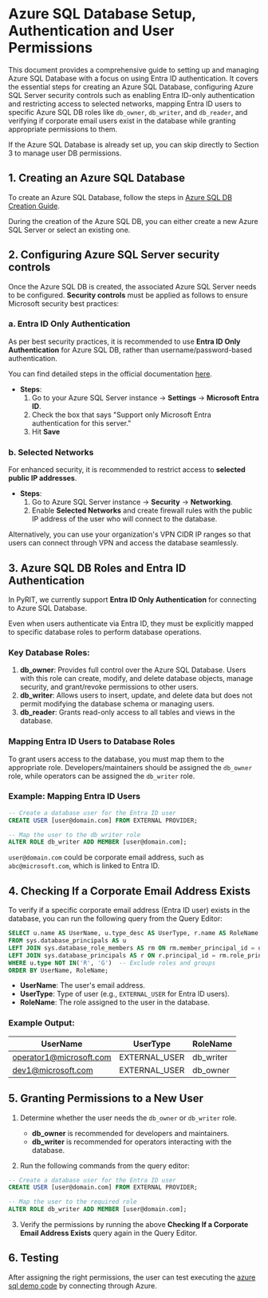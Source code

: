 
# Azure SQL Database Setup, Authentication and User Permissions

This document provides a comprehensive guide to setting up and managing Azure SQL Database with a focus on using Entra ID authentication. It covers the essential steps for creating an Azure SQL Database, configuring Azure SQL Server security controls such as enabling Entra ID-only authentication and restricting access to selected networks, mapping Entra ID users to specific Azure SQL DB roles like `db_owner`, `db_writer`, and `db_reader`, and verifying if corporate email users exist in the database while granting appropriate permissions to them.

If the Azure SQL Database is already set up, you can skip directly to Section 3 to manage user DB permissions.

## 1. Creating an Azure SQL Database

To create an Azure SQL Database, follow the steps in [Azure SQL DB Creation Guide](https://learn.microsoft.com/en-us/azure/azure-sql/database/authentication-azure-ad-only-authentication?view=azuresql&tabs=azure-cli).

During the creation of the Azure SQL DB, you can either create a new Azure SQL Server or select an existing one.

## 2. Configuring Azure SQL Server security controls

Once the Azure SQL DB is created, the associated Azure SQL Server needs to be configured. **Security controls** must be applied as follows to ensure Microsoft security best practices:

### a. Entra ID Only Authentication

As per best security practices, it is recommended to use **Entra ID Only Authentication** for Azure SQL DB, rather than username/password-based authentication.

You can find detailed steps in the official documentation [here](https://learn.microsoft.com/en-us/azure/azure-sql/database/authentication-azure-ad-only-authentication?view=azuresql&tabs=azure-cli).

- **Steps**:
  1. Go to your Azure SQL Server instance -> **Settings** -> **Microsoft Entra ID**.
  2. Check the box that says "Support only Microsoft Entra authentication for this server."
  3. Hit **Save**

### b. Selected Networks

For enhanced security, it is recommended to restrict access to **selected public IP addresses**.

- **Steps**:
  1. Go to Azure SQL Server instance -> **Security** -> **Networking**.
  2. Enable **Selected Networks** and create firewall rules with the public IP address of the user who will connect to the database.

Alternatively, you can use your organization's VPN CIDR IP ranges so that users can connect through VPN and access the database seamlessly.

## 3. Azure SQL DB Roles and Entra ID Authentication

In PyRIT, we currently support **Entra ID Only Authentication** for connecting to Azure SQL Database.

Even when users authenticate via Entra ID, they must be explicitly mapped to specific database roles to perform database operations.

### Key Database Roles:

1. **db_owner**: Provides full control over the Azure SQL Database. Users with this role can create, modify, and delete database objects, manage security, and grant/revoke permissions to other users.
2. **db_writer**: Allows users to insert, update, and delete data but does not permit modifying the database schema or managing users.
3. **db_reader**: Grants read-only access to all tables and views in the database.

### Mapping Entra ID Users to Database Roles

To grant users access to the database, you must map them to the appropriate role. Developers/maintainers should be assigned the `db_owner` role, while operators can be assigned the `db_writer` role.

### Example: Mapping Entra ID Users

```sql
-- Create a database user for the Entra ID user
CREATE USER [user@domain.com] FROM EXTERNAL PROVIDER;

-- Map the user to the db_writer role
ALTER ROLE db_writer ADD MEMBER [user@domain.com];
```

`user@domain.com` could be corporate email address, such as `abc@microsoft.com`, which is linked to Entra ID.

## 4. Checking If a Corporate Email Address Exists

To verify if a specific corporate email address (Entra ID user) exists in the database, you can run the following query from the Query Editor:

```sql
SELECT u.name AS UserName, u.type_desc AS UserType, r.name AS RoleName
FROM sys.database_principals AS u
LEFT JOIN sys.database_role_members AS rm ON rm.member_principal_id = u.principal_id
LEFT JOIN sys.database_principals AS r ON r.principal_id = rm.role_principal_id
WHERE u.type NOT IN('R', 'G')  -- Exclude roles and groups
ORDER BY UserName, RoleName;
```

- **UserName**: The user's email address.
- **UserType**: Type of user (e.g., `EXTERNAL_USER` for Entra ID users).
- **RoleName**: The role assigned to the user in the database.

### Example Output:

| UserName           | UserType      | RoleName    |
|--------------------|---------------|-------------|
| operator1@microsoft.com    | EXTERNAL_USER | db_writer |
| dev1@microsoft.com  | EXTERNAL_USER      | db_owner  |

## 5. Granting Permissions to a New User

1. Determine whether the user needs the `db_owner` or `db_writer` role.
   - **db_owner** is recommended for developers and maintainers.
   - **db_writer** is recommended for operators interacting with the database.

2. Run the following commands from the query editor:

```sql
-- Create a database user for the Entra ID user
CREATE USER [user@domain.com] FROM EXTERNAL PROVIDER;

-- Map the user to the required role
ALTER ROLE db_writer ADD MEMBER [user@domain.com];
```

3. Verify the permissions by running the above **Checking If a Corporate Email Address Exists** query again in the Query Editor.

## 6. Testing

After assigning the right permissions, the user can test executing the [azure sql demo code](../code/memory/6_azure_sql_memory.ipynb) by connecting through Azure.
